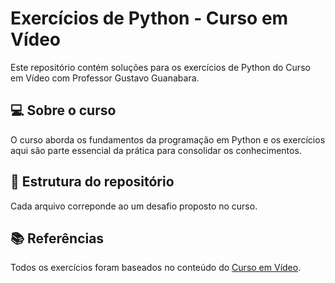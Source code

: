 
# Exercícios de Python - Curso em Vídeo
Este repositório contém soluções para os exercícios de Python do Curso em Vídeo com Professor Gustavo Guanabara. 


## 💻 Sobre o curso
O curso aborda os fundamentos da programação em Python e os exercícios aqui são parte essencial da prática para consolidar os conhecimentos.

## 📎 Estrutura do repositório
Cada arquivo correponde ao um desafio proposto no curso.

## 📚 Referências 
Todos os exercícios foram baseados no conteúdo do [Curso em Vídeo](https://www.youtube.com/c/CursoemV%C3%ADdeo).


